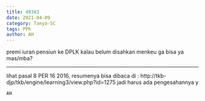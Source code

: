 ```yaml
---
title: 49383
date: 2021-04-09
category: Tanya-SC
tags: PPh
author: AH
---
```


premi iuran pensiun ke DPLK kalau belum disahkan menkeu ga bisa ya mas/mba?

---

lihat pasal 8 PER 16 2016, resumenya bisa dibaca di : http://tkb-djp/tkb/engine/learning3/view.php?id=1275 jadi harus ada pengesahannya y

`AH`
